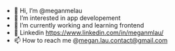 - 👋 Hi, I’m @meganmelau
- 👀 I’m interested in app developement
- 🌱 I’m currently working and learning frontend
- 💞️ Linkedin https://www.linkedin.com/in/meganmlau/
- 📫 How to reach me @megan.lau.contact@gmail.com

<!---
meganmelau/meganmelau is a ✨ special ✨ repository because its `README.md` (this file) appears on your GitHub profile.
You can click the Preview link to take a look at your changes.
--->
